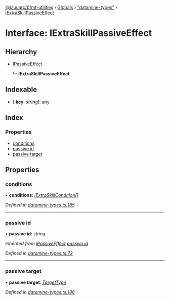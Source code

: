 [@bluuarc/bfmt-utilities](../README.md) › [Globals](../globals.md) › ["datamine-types"](../modules/_datamine_types_.md) › [IExtraSkillPassiveEffect](_datamine_types_.iextraskillpassiveeffect.md)

# Interface: IExtraSkillPassiveEffect

## Hierarchy

* [IPassiveEffect](_datamine_types_.ipassiveeffect.md)

  ↳ **IExtraSkillPassiveEffect**

## Indexable

* \[ **key**: *string*\]: any

## Index

### Properties

* [conditions](_datamine_types_.iextraskillpassiveeffect.md#conditions)
* [passive id](_datamine_types_.iextraskillpassiveeffect.md#passive-id)
* [passive target](_datamine_types_.iextraskillpassiveeffect.md#passive-target)

## Properties

###  conditions

• **conditions**: *[IExtraSkillCondition](_datamine_types_.iextraskillcondition.md)[]*

*Defined in [datamine-types.ts:185](https://github.com/BluuArc/bfmt-utilities/blob/c1a63e5/src/datamine-types.ts#L185)*

___

###  passive id

• **passive id**: *string*

*Inherited from [IPassiveEffect](_datamine_types_.ipassiveeffect.md).[passive id](_datamine_types_.ipassiveeffect.md#passive-id)*

*Defined in [datamine-types.ts:72](https://github.com/BluuArc/bfmt-utilities/blob/c1a63e5/src/datamine-types.ts#L72)*

___

###  passive target

• **passive target**: *[TargetType](../enums/_datamine_types_.targettype.md)*

*Defined in [datamine-types.ts:186](https://github.com/BluuArc/bfmt-utilities/blob/c1a63e5/src/datamine-types.ts#L186)*

